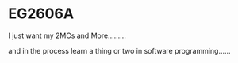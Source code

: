 EG2606A
=======

I just want my 2MCs and More.........

and in the process learn a thing or two in software programming......
